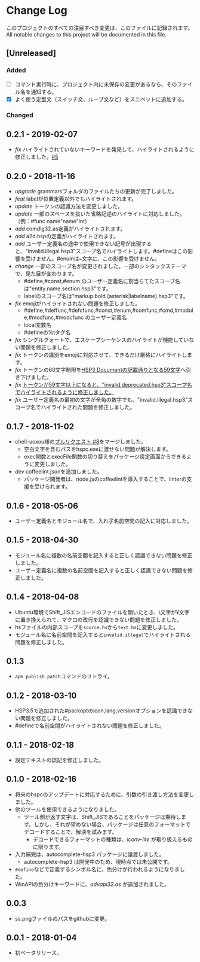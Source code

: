 # Change Log
このプロジェクトのすべての注目すべき変更は、このファイルに記録されます。  
All notable changes to this project will be documented in this file.

## [Unreleased]
### Added
- [ ] コマンド実行時に、プロジェクト内に未保存の変更があるなら、そのファイル名を通知する。
- [x] よく使う定型文（スイッチ文、ループ文など）をスニペットに追加する。

### Changed

## 0.2.1 - 2019-02-07
- *fix* ハイライトされていないキーワードを発見して、ハイライトされるように修正しました。[#5](https://github.com/honobonosun/language-hsp3/issues/5#issuecomment-461335167)

## 0.2.0 - 2018-11-16
- *upgrade* grammarsフォルダのファイルたちの更新が完了しました。
- *feat* labelが位置定義以外でもハイライトされます。
- *update* トークンの認識方法を変更しました。
- *update* 一部のスペースを抜いた省略記述のハイライトに対応しました。（例：\#func name"name"int）
- *add* comdlg32.as定義がハイライトされます。
- *add* a2d.hspの定義がハイライトされます。
- *add* ユーザー定義名の途中で使用できない記号が出現すると、"invalid.illegal.hsp3"スコープ名でハイライトします。\#defineはこの影響を受けません。\#enumは`=`文字に、この影響を受けません。
- *change* 一部のスコープ名が変更されました。一部のシンタックステーマで、見た目が変わります。
  - \#define,\#const,\#enum のユーザー定義名に割当らてたスコープ名は"entity.name.section.hsp3"です。
  - labelのスコープ名は"markup.bold.(asterisk|labelname).hsp3"です。
- *fix* emojiがハイライトされない問題を修正しました。
  - \#define,\#deffunc,\#defcfunc,\#const,\#enum,\#comfunc,\#cmd,\#module,\#modfunc,\#modcfunc のユーザー定義名
  - local変数名
  - \#defineの%tタグ名
- *fix* シングルクォートで、エスケープシーケンスのハイライトが機能していない問題を修正しました。
- *fix* トークンの識別をemojiに対応させて、できるだけ厳格にハイライトします。
- *fix* トークンの60文字制限を[HSP3 Documentの記載通りとなる59文字](http://www.onionsoft.net/hsp/v35/doclib/hspprog.htm#TOLERANCE_LEVEL)へ引き下げました。
- *fix* [トークンが59文字以上になると、"invalid.deprecated.hsp3"スコープ名でハイライトされるように修正しました。](https://github.com/honobonosun/language-hsp3/issues/4)
- *fix* ユーザー定義名の最初の文字が全角の数字でも、"invalid.illegal.hsp3"スコープ名でハイライトされた問題を修正しました。

## 0.1.7 - 2018-11-02
- chell-uoxou様の[プルリクエスト #8](https://github.com/honobonosun/language-hsp3/pull/8)をマージしました。
  - 空白文字を含むパスをhspc.exeに渡せない問題が解決します。
  - exec関数とexecFile関数の切り替えをパッケージ設定画面からできるように変更しました。
- *dev* coffeelint.jsonを追加しました。
  - パッケージ開発者は、node.jsのcoffeelintを導入することで、linterの支援を受けられます。

## 0.1.6 - 2018-05-06
- ユーザー定義名とモジュール名で、入れ子名前空間の記入に対応しました。

## 0.1.5 - 2018-04-30
- モジュール名に複数の名前空間を記入すると正しく認識できない問題を修正しました。
- ユーザー定義名に複数の名前空間を記入すると正しく認識できない問題を修正しました。

## 0.1.4 - 2018-04-08
- Ubuntu環境でShift_JISエンコードのファイルを開いたとき、\\文字が¥文字に置き換えられて、マクロの改行を認識できない問題を修正しました。
- hsファイルの内部スコープを`source.hs`から`text.hs`に変更しました。
- モジュール名に名前空間を記入すると`invalid.illegal`でハイライトされる問題を修正しました。

## 0.1.3
- `apm publish patch`コマンドのリトライ。

## 0.1.2 - 2018-03-10
- HSP3.5で追加された\#packoptのicon,lang,versionオプションを認識できない問題を修正しました。
- \#defineで名前空間がハイライトされない問題を修正しました。

## 0.1.1 - 2018-02-18
- 設定テキストの誤記を修正しました。

## 0.1.0 - 2018-02-16
- 将来のhspcのアップデートに対応するために、引数の引き渡し方法を変更しました。
- 他のツールを使用できるようになりました。
  - ツール側が返す文字は、Shift_JISであることをパッケージは期待します。しかし、それが望めない場合、パッケージは任意のフォーマットでデコードすることで、解決を試みます。
    - デコードできるフォーマットの種類は、_iconv-lite_ が取り扱えるものに限ります。
- 入力補完は、autocomplete-hsp3 パッケージに譲渡しました。
  - autocomplete-hsp3 は開発中のため、現時点では未公開です。
- `#define`などで定義するシンボル名に、色分けが行われるようになりました。
- WinAPIの色分けキーワードに、_advapi32.as_ が追加されました。

## 0.0.3
- ss.pngファイルのパスをgithubに変更。

## 0.0.1 - 2018-01-04
- 初ベータリリース。
